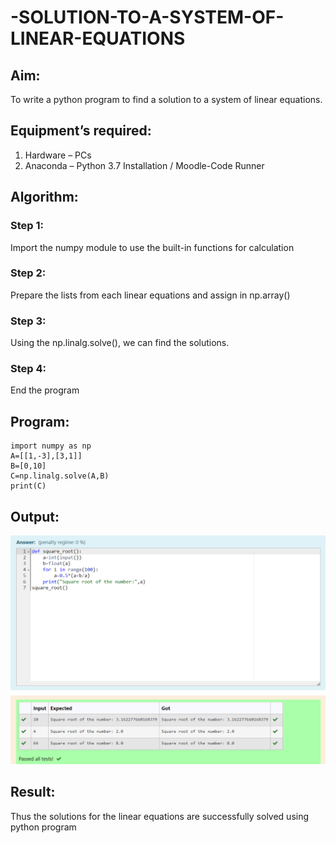 # -SOLUTION-TO-A-SYSTEM-OF-LINEAR-EQUATIONS
## Aim:
To write a python program to find a solution to a system of linear equations.
## Equipment’s required:
1. 	Hardware – PCs
2. 	Anaconda – Python 3.7 Installation / Moodle-Code Runner
## Algorithm:
### Step 1: 
Import the numpy module to use the built-in functions for calculation
### Step 2: 
Prepare the lists from each linear equations and assign in np.array()
### Step 3: 
Using the np.linalg.solve(), we can find the solutions.
### Step 4: 
End the program
## Program:
``````
import numpy as np
A=[[1,-3],[3,1]]
B=[0,10]
C=np.linalg.solve(A,B)
print(C)
``````
## Output:

![Alt text](<Screenshot 2023-12-01 110257.png>)

## Result: 
Thus the solutions for the linear equations are successfully solved using python program

